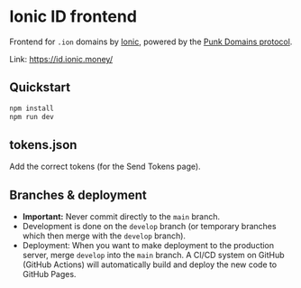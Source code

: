# Ionic ID frontend

Frontend for `.ion` domains by [Ionic](https://ionic.money), powered by the [Punk Domains protocol](https://punk.domains).

Link: https://id.ionic.money/ 

## Quickstart

```bash
npm install
npm run dev
```

## tokens.json

Add the correct tokens (for the Send Tokens page).

## Branches & deployment

- **Important:** Never commit directly to the `main` branch.
- Development is done on the `develop` branch (or temporary branches which then merge with the `develop` branch).
- Deployment: When you want to make deployment to the production server, merge `develop` into the `main` branch. A CI/CD system on GitHub (GitHub Actions) will automatically build and deploy the new code to GitHub Pages.